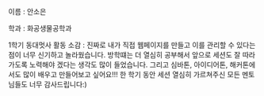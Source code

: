 
이름 : 안소은

학과 : 화공생물공학과

1학기 동대멋사 활동 소감 : 진짜로 내가 직접 웹페이지를 만들고 이를 관리할 수 있다는 점이 너무 신기하고 놀라웠습니다. 방학떄는 더 열심히 공부해서 앞으로 세션도 잘 따라가도록 노력해야 겠다는 생각도 많이 들었습니다. 그리고 심바톤, 아이디어톤, 해커톤에서도 많이 배우고 만들어보고 싶어요!!! 한 학기 동안 세션 열심히 가르쳐주신 모든 멘토님들도 너무 감사드립니다:)